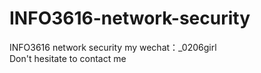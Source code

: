 # INFO3616-network-security
INFO3616 network security my wechat：_0206girl Don't hesitate to contact me
